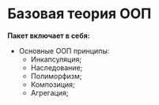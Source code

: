 # Базовая теория ООП

**Пакет включает в себя:**
- Основные ООП принципы:
  - Инкапсуляция;
  - Наследование;
  - Полиморфизм;
  - Композиция;
  - Агрегация;
